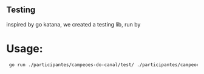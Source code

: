 ## Testing
inspired by go katana, we created a testing lib, run by
# Usage:
```bash
 go run ./participantes/campeoes-do-canal/test/ ./participantes/campeoes-do-canal/test/payload.txt http://localhost:18020
```
